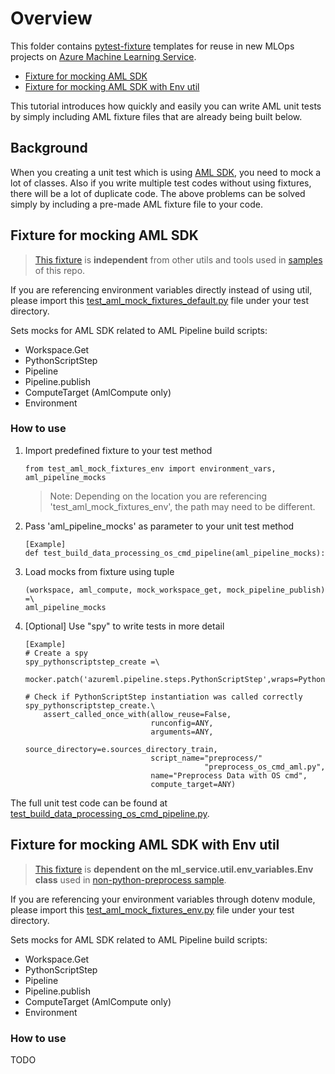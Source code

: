 # Overview

This folder contains [pytest-fixture](https://docs.pytest.org/en/stable/fixture.html) templates for reuse in new MLOps projects on [Azure Machine Learning Service](https://azure.microsoft.com/en-us/services/machine-learning/).

* [Fixture for mocking AML SDK](##Fixture-for-mocking-AML-SDK)
* [Fixture for mocking AML SDK with Env util](##Fixture-for-mocking-AML-SDK-with-Env-util)

This tutorial introduces how quickly and easily you can write AML unit tests by simply including AML fixture files that are already being built below.

## Background

When you creating a unit test which is using [AML SDK](https://docs.microsoft.com/en-us/python/api/overview/azure/ml/?view=azure-ml-py), you need to mock a lot of classes.
Also if you write multiple test codes without using fixtures, there will be a lot of duplicate code. The above problems can be solved simply by including a pre-made AML fixture file to your code.

## Fixture for mocking AML SDK

> [This fixture](./test_aml_mock_fixtures_default.py) is **independent** from other utils and tools used in
[samples](/samples) of this repo.

If you are referencing environment variables directly instead of using util, please import this [test_aml_mock_fixtures_default.py](./test_aml_mock_fixtures_default.py) file under your test directory.

Sets mocks for AML SDK related to AML Pipeline build scripts:

* Workspace.Get
* PythonScriptStep
* Pipeline
* Pipeline.publish
* ComputeTarget (AmlCompute only)
* Environment

### How to use
1. Import predefined fixture to your test method
    ```
    from test_aml_mock_fixtures_env import environment_vars, aml_pipeline_mocks
    ```
    > Note: Depending on the location you are referencing 'test_aml_mock_fixtures_env', the path may need to be different.

2. Pass 'aml_pipeline_mocks' as parameter to your unit test method
    ```
    [Example]
    def test_build_data_processing_os_cmd_pipeline(aml_pipeline_mocks):
    ```

3. Load mocks from fixture using tuple 
    ```
    (workspace, aml_compute, mock_workspace_get, mock_pipeline_publish) =\
    aml_pipeline_mocks
    ```
    
4. [Optional] Use "spy" to write tests in more detail

    ```
    [Example]
    # Create a spy
    spy_pythonscriptstep_create =\
        mocker.patch('azureml.pipeline.steps.PythonScriptStep',wraps=PythonScriptStep)

    # Check if PythonScriptStep instantiation was called correctly
    spy_pythonscriptstep_create.\
        assert_called_once_with(allow_reuse=False,
                                runconfig=ANY,
                                arguments=ANY,
                                source_directory=e.sources_directory_train,
                                script_name="preprocess/"
                                            "preprocess_os_cmd_aml.py",
                                name="Preprocess Data with OS cmd",
                                compute_target=ANY)
    ```

The full unit test code can be found at [test_build_data_processing_os_cmd_pipeline.py](/samples/non-python-preprocess/ml_service/tests/pipelines/test_build_data_processing_os_cmd_pipeline.py).

## Fixture for mocking AML SDK with Env util

> [This fixture](./test_aml_mock_fixtures_env.py) is **dependent on the ml_service.util.env_variables.Env class**
used in [non-python-preprocess sample](/samples/non-python-preprocess/ml_service/util/env_variables.py).

If you are referencing your environment variables through dotenv module, please import this [test_aml_mock_fixtures_env.py](./test_aml_mock_fixtures_env.py) file under your test directory.

Sets mocks for AML SDK related to AML Pipeline build scripts:

* Workspace.Get
* PythonScriptStep
* Pipeline
* Pipeline.publish
* ComputeTarget (AmlCompute only)
* Environment

### How to use

TODO
